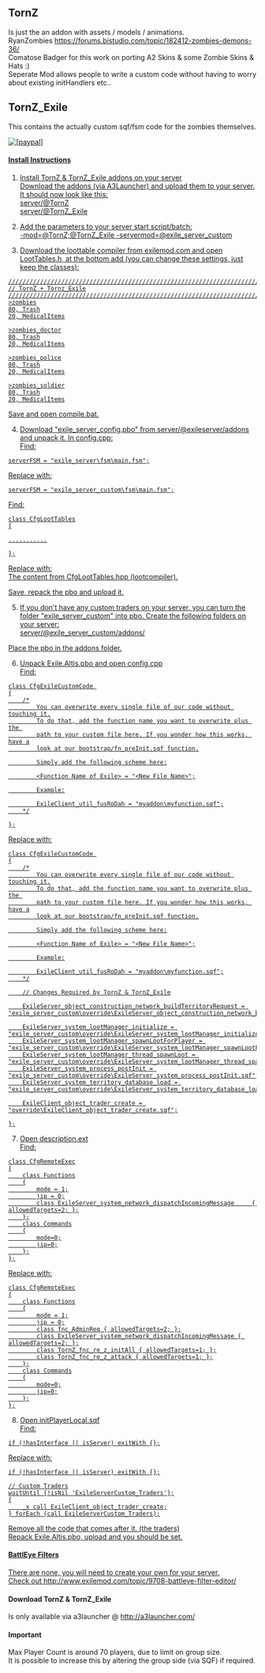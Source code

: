 ## TornZ  
Is just the an addon with assets / models / animations.  
RyanZombies https://forums.bistudio.com/topic/182412-zombies-demons-36/  
Comatose Badger for this work on porting A2 Skins & some Zombie Skins & Hats :)  
Seperate Mod allows people to write a custom code without having to worry about existing initHandlers etc..  

## TornZ_Exile  
This contains the actually custom sqf/fsm code for the zombies themselves.  

<a href="https://www.paypal.com/cgi-bin/webscr?cmd=_s-xclick&hosted_button_id=2SUEFTGABTAM2"><img src="https://www.paypalobjects.com/en_US/i/btn/btn_donate_LG.gif" alt="[paypal]" />


#### Install Instructions  

1) Install TornZ & TornZ_Exile addons on your server<br />
Download the addons (via A3Launcher) and upload them to your server. It should now look like this:<br />
server/@TornZ<br />
server/@TornZ_Exile<br />

2) Add the parameters to your server start script/batch:<br />
-mod=@TornZ;@TornZ_Exile -servermod=@exile_server_custom

3) Download the loottable compiler from exilemod.com and open LootTables.h, at the bottom add (you can change these settings, just keep the classes):
```
///////////////////////////////////////////////////////////////////////////////
// TornZ + Tornz_Exile
///////////////////////////////////////////////////////////////////////////////
>zombies
80, Trash
20, MedicalItems

>zombies_doctor
80, Trash
20, MedicalItems

>zombies_police
80, Trash
20, MedicalItems

>zombies_soldier
80, Trash
20, MedicalItems
```

Save and open compile.bat.<br />

4) Download "exile_server_config.pbo" from server/@exileserver/addons and unpack it. In config.cpp:<br />
Find:
```
serverFSM = "exile_server\fsm\main.fsm";
```

Replace with:
```
serverFSM = "exile_server_custom\fsm\main.fsm";
```

Find:
```
class CfgLootTables
{

...........

};
```

Replace with:<br />
The content from CfgLootTables.hpp (lootcompiler).<br />

Save, repack the pbo and upload it.<br />

5) If you don't have any custom traders on your server, you can turn the folder "exile_server_custom" into pbo. Create the following folders on your server:<br />
server/@exile_server_custom/addons/<br />

Place the pbo in the addons folder.<br />

6) Unpack Exile.Altis.pbo and open config.cpp<br />
Find:
```
class CfgExileCustomCode 
{
    /*
        You can overwrite every single file of our code without touching it.
        To do that, add the function name you want to overwrite plus the 
        path to your custom file here. If you wonder how this works, have a
        look at our bootstrap/fn_preInit.sqf function.

        Simply add the following scheme here:

        <Function Name of Exile> = "<New File Name>";

        Example:

        ExileClient_util_fusRoDah = "myaddon\myfunction.sqf";
    */

};
```
Replace with:
```
class CfgExileCustomCode 
{
    /*
        You can overwrite every single file of our code without touching it.
        To do that, add the function name you want to overwrite plus the 
        path to your custom file here. If you wonder how this works, have a
        look at our bootstrap/fn_preInit.sqf function.

        Simply add the following scheme here:

        <Function Name of Exile> = "<New File Name>";

        Example:

        ExileClient_util_fusRoDah = "myaddon\myfunction.sqf";
    */

    // Changes Required by TornZ & TornZ_Exile

    ExileServer_object_construction_network_buildTerritoryRequest = "exile_server_custom\override\ExileServer_object_construction_network_buildTerritoryRequest.sqf";

    ExileServer_system_lootManager_initialize = "exile_server_custom\override\ExileServer_system_lootManager_initialize.sqf";
    ExileServer_system_lootManager_spawnLootForPlayer = "exile_server_custom\override\ExileServer_system_lootManager_spawnLootForPlayer.sqf";
    ExileServer_system_lootManager_thread_spawnLoot = "exile_server_custom\override\ExileServer_system_lootManager_thread_spawnLoot.sqf";
    ExileServer_system_process_postInit = "exile_server_custom\override\ExileServer_system_process_postInit.sqf";
    ExileServer_system_territory_database_load = "exile_server_custom\override\ExileServer_system_territory_database_load.sqf";

    ExileClient_object_trader_create = "override\ExileClient_object_trader_create.sqf";

};
```

7) Open description.ext<br />
Find:
```
class CfgRemoteExec
{
    class Functions
    {
        mode = 1;
        jip = 0;
        class ExileServer_system_network_dispatchIncomingMessage     { allowedTargets=2; };
    };
    class Commands
    {
        mode=0;
        jip=0;
    };
};
```
Replace with:
```
class CfgRemoteExec
{
    class Functions
    {
        mode = 1;
        jip = 0;
        class fnc_AdminReq { allowedTargets=2; };
        class ExileServer_system_network_dispatchIncomingMessage { allowedTargets=2; };
        class TornZ_fnc_re_z_initAll { allowedTargets=1; };
        class TornZ_fnc_re_z_attack { allowedTargets=1; };
    };
    class Commands
    {
        mode=0;
        jip=0;
    };
};
```
8) Open initPlayerLocal.sqf<br />
Find:
```
if (!hasInterface || isServer) exitWith {};
```
Replace with:
```
if (!hasInterface || isServer) exitWith {};

// Custom Traders
waitUntil {!isNil 'ExileServerCustom_Traders'};
{
    _x call ExileClient_object_trader_create;
} forEach (call ExileServerCustom_Traders);
```
Remove all the code that comes after it. (the traders)<br />
Repack Exile.Altis.pbo, upload and you should be set.

#### BattlEye Filters  
There are none, you will need to create your own for your server.  
Check out http://www.exilemod.com/topic/9708-battleye-filter-editor/  

#### Download TornZ & TornZ_Exile
Is only available via a3launcher @ http://a3launcher.com/  

#### Important
Max Player Count is around 70 players, due to limit on group size.  
It is possible to increase this by altering the group side (via SQF) if required.
